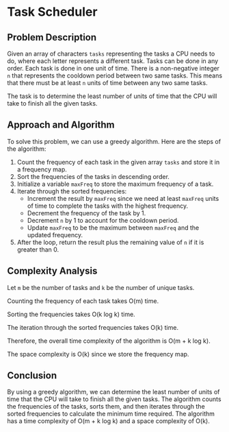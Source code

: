 # Task Scheduler

## Problem Description

Given an array of characters `tasks` representing the tasks a CPU needs to do, where each letter represents a different task. Tasks can be done in any order. Each task is done in one unit of time. There is a non-negative integer `n` that represents the cooldown period between two same tasks. This means that there must be at least `n` units of time between any two same tasks.

The task is to determine the least number of units of time that the CPU will take to finish all the given tasks.

## Approach and Algorithm

To solve this problem, we can use a greedy algorithm. Here are the steps of the algorithm:

1. Count the frequency of each task in the given array `tasks` and store it in a frequency map.
2. Sort the frequencies of the tasks in descending order.
3. Initialize a variable `maxFreq` to store the maximum frequency of a task.
4. Iterate through the sorted frequencies:
   - Increment the result by `maxFreq` since we need at least `maxFreq` units of time to complete the tasks with the highest frequency.
   - Decrement the frequency of the task by 1.
   - Decrement `n` by 1 to account for the cooldown period.
   - Update `maxFreq` to be the maximum between `maxFreq` and the updated frequency.
5. After the loop, return the result plus the remaining value of `n` if it is greater than 0.

## Complexity Analysis

Let `m` be the number of tasks and `k` be the number of unique tasks.

Counting the frequency of each task takes O(m) time.

Sorting the frequencies takes O(k log k) time.

The iteration through the sorted frequencies takes O(k) time.

Therefore, the overall time complexity of the algorithm is O(m + k log k).

The space complexity is O(k) since we store the frequency map.

## Conclusion

By using a greedy algorithm, we can determine the least number of units of time that the CPU will take to finish all the given tasks. The algorithm counts the frequencies of the tasks, sorts them, and then iterates through the sorted frequencies to calculate the minimum time required. The algorithm has a time complexity of O(m + k log k) and a space complexity of O(k).
